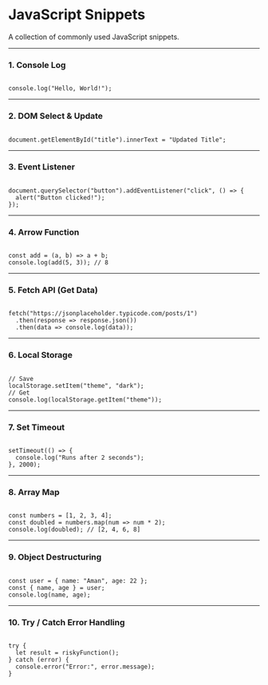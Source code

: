 <h1 class="text-white text-2xl font-bold text-center">JavaScript Snippets</h1>
<p class="text-white text-center mb-4">A collection of commonly used JavaScript snippets.</p>

<hr class="my-4 border-gray-600"/>

<h3 class="text-white font-semibold mb-2">1. Console Log</h3>
<pre class="bg-gray-800 rounded-lg p-1 mb-4"><code class="language-js">
console.log("Hello, World!");
</code></pre>

<hr class="my-4 border-gray-600"/>

<h3 class="text-white font-semibold mb-2">2. DOM Select & Update</h3>
<pre class="bg-gray-800 rounded-lg p-1 mb-4"><code class="language-js">
document.getElementById("title").innerText = "Updated Title";
</code></pre>

<hr class="my-4 border-gray-600"/>

<h3 class="text-white font-semibold mb-2">3. Event Listener</h3>
<pre class="bg-gray-800 rounded-lg p-1 mb-4"><code class="language-js">
document.querySelector("button").addEventListener("click", () => {
  alert("Button clicked!");
});
</code></pre>

<hr class="my-4 border-gray-600"/>

<h3 class="text-white font-semibold mb-2">4. Arrow Function</h3>
<pre class="bg-gray-800 rounded-lg p-1 mb-4"><code class="language-js">
const add = (a, b) => a + b;
console.log(add(5, 3)); // 8
</code></pre>

<hr class="my-4 border-gray-600"/>

<h3 class="text-white font-semibold mb-2">5. Fetch API (Get Data)</h3>
<pre class="bg-gray-800 rounded-lg p-1 mb-4"><code class="language-js">
fetch("https://jsonplaceholder.typicode.com/posts/1")
  .then(response => response.json())
  .then(data => console.log(data));
</code></pre>

<hr class="my-4 border-gray-600"/>

<h3 class="text-white font-semibold mb-2">6. Local Storage</h3>
<pre class="bg-gray-800 rounded-lg p-1 mb-4"><code class="language-js">
// Save
localStorage.setItem("theme", "dark");
// Get
console.log(localStorage.getItem("theme"));
</code></pre>

<hr class="my-4 border-gray-600"/>

<h3 class="text-white font-semibold mb-2">7. Set Timeout</h3>
<pre class="bg-gray-800 rounded-lg p-1 mb-4"><code class="language-js">
setTimeout(() => {
  console.log("Runs after 2 seconds");
}, 2000);
</code></pre>

<hr class="my-4 border-gray-600"/>

<h3 class="text-white font-semibold mb-2">8. Array Map</h3>
<pre class="bg-gray-800 rounded-lg p-1 mb-4"><code class="language-js">
const numbers = [1, 2, 3, 4];
const doubled = numbers.map(num => num * 2);
console.log(doubled); // [2, 4, 6, 8]
</code></pre>

<hr class="my-4 border-gray-600"/>

<h3 class="text-white font-semibold mb-2">9. Object Destructuring</h3>
<pre class="bg-gray-800 rounded-lg p-1 mb-4"><code class="language-js">
const user = { name: "Aman", age: 22 };
const { name, age } = user;
console.log(name, age);
</code></pre>

<hr class="my-4 border-gray-600"/>

<h3 class="text-white font-semibold mb-2">10. Try / Catch Error Handling</h3>
<pre class="bg-gray-800 rounded-lg p-1 mb-4"><code class="language-js">
try {
  let result = riskyFunction();
} catch (error) {
  console.error("Error:", error.message);
}
</code></pre>
